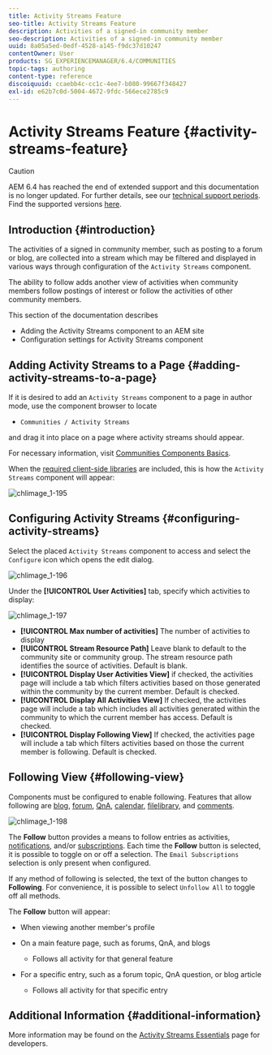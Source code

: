 ```yaml
---
title: Activity Streams Feature
seo-title: Activity Streams Feature
description: Activities of a signed-in community member
seo-description: Activities of a signed-in community member
uuid: 8a05a5ed-0edf-4528-a145-f9dc37d10247
contentOwner: User
products: SG_EXPERIENCEMANAGER/6.4/COMMUNITIES
topic-tags: authoring
content-type: reference
discoiquuid: ccaebb4c-cc1c-4ee7-b080-99667f348427
exl-id: e62b7c0d-5004-4672-9fdc-566ece2785c9
---
```

# Activity Streams Feature {#activity-streams-feature}

>[!CAUTION]
>
>AEM 6.4 has reached the end of extended support and this documentation is no longer updated. For further details, see our [technical support periods](https://helpx.adobe.com/support/programs/eol-matrix.html). Find the supported versions [here](https://experienceleague.adobe.com/docs/).

## Introduction {#introduction}

The activities of a signed in community member, such as posting to a forum or blog, are collected into a stream which may be filtered and displayed in various ways through configuration of the `Activity Streams` component.

The ability to follow adds another view of activities when community members follow postings of interest or follow the activities of other community members.

This section of the documentation describes

* Adding the Activity Streams component to an AEM site
* Configuration settings for Activity Streams component

## Adding Activity Streams to a Page {#adding-activity-streams-to-a-page}

If it is desired to add an `Activity Streams` component to a page in author mode, use the component browser to locate

* `Communities / Activity Streams`

and drag it into place on a page where activity streams should appear.

For necessary information, visit [Communities Components Basics](basics.md).

When the [required client-side libraries](essentials-activities.md#essentials-for-client-side) are included, this is how the `Activity Streams` component will appear:

![chlimage_1-195](assets/chlimage_1-195.png)

## Configuring Activity Streams {#configuring-activity-streams}

Select the placed `Activity Streams` component to access and select the `Configure` icon which opens the edit dialog.

![chlimage_1-196](assets/chlimage_1-196.png)

Under the **[!UICONTROL User Activities]** tab, specify which activities to display:

![chlimage_1-197](assets/chlimage_1-197.png)

* **[!UICONTROL Max number of activities]** 
  The number of activities to display
* **[!UICONTROL Stream Resource Path]** 
  Leave blank to default to the community site or community group. The stream resource path identifies the source of activities. Default is blank.
* **[!UICONTROL Display User Activities View]** 
  if checked, the activities page will include a tab which filters activities based on those generated within the community by the current member. Default is checked.
* **[!UICONTROL Display All Activities View]** 
  If checked, the activities page will include a tab which includes all activities generated within the community to which the current member has access. Default is checked.
* **[!UICONTROL Display Following View]** 
  If checked, the activities page will include a tab which filters activities based on those the current member is following. Default is checked.

## Following View {#following-view}

Components must be configured to enable following. Features that allow following are [blog](blog-feature.md), [forum](forum.md), [QnA](working-with-qna.md), [calendar](calendar.md), [filelibrary](file-library.md), and [comments](comments.md).

![chlimage_1-198](assets/chlimage_1-198.png)

The **Follow** button provides a means to follow entries as activities, [notifications](notifications.md), and/or [subscriptions](subscriptions.md). Each time the **Follow** button is selected, it is possible to toggle on or off a selection. The `Email Subscriptions` selection is only present when configured.

If any method of following is selected, the text of the button changes to **Following**. For convenience, it is possible to select `Unfollow All` to toggle off all methods.

The **Follow** button will appear:

* When viewing another member's profile
* On a main feature page, such as forums, QnA, and blogs
  * Follows all activity for that general feature

* For a specific entry, such as a forum topic, QnA question, or blog article
  * Follows all activity for that specific entry

## Additional Information {#additional-information}

More information may be found on the [Activity Streams Essentials](essentials-activities.md) page for developers.
